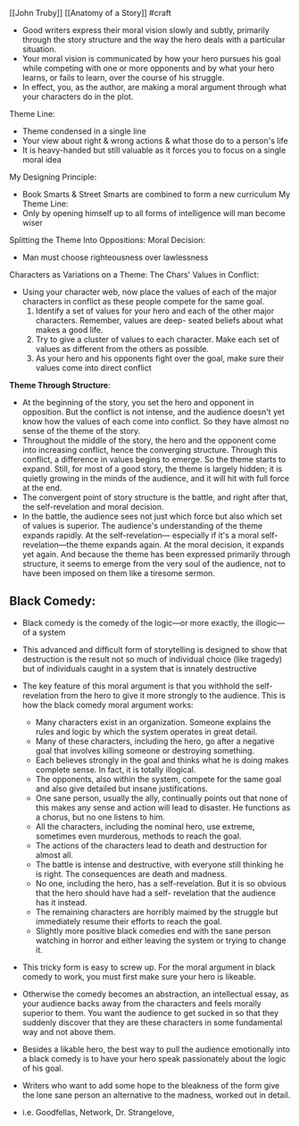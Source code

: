 [[John Truby]] [[Anatomy of a Story]] #craft 

- Good writers express their moral vision slowly and subtly, primarily through the story structure and the way the hero deals with a particular situation. 
- Your moral vision is communicated by how your hero pursues his goal while competing with one or more opponents and by what your hero learns, or fails to learn, over the course of his struggle.
- In effect, you, as the author, are making a moral argument through what your characters do in the plot. 

Theme Line: 
- Theme condensed in a single line
- Your view about right & wrong actions & what those do to a person's life
- It is heavy-handed but still valuable as it forces you to focus on a single moral idea

My Designing Principle:
- Book Smarts & Street Smarts are combined to form a new curriculum
My Theme Line:
- Only by opening himself up to all forms of intelligence will man become wiser

Splitting the Theme Into Oppositions:
Moral Decision:
- Man must choose righteousness over lawlessness

Characters as Variations on a Theme:
The Chars' Values in Conflict:
- Using your character web, now place the values of each of the major characters in conflict as these people compete for the same goal.
	1. Identify a set of values for your hero and each of the other major characters. Remember, values are deep- seated beliefs about what makes a good life.
	2. Try to give a cluster of values to each character. Make each set of values as different from the others as possible.
	3. As your hero and his opponents fight over the goal, make sure their values come into direct conflict

**Theme Through Structure**:
- At the beginning of the story, you set the hero and opponent in opposition. But the conflict is not intense, and the audience doesn't yet know how the values of each come into conflict. So they have almost no sense of the theme of the story.
- Throughout the middle of the story, the hero and the opponent come into increasing conflict, hence the converging structure. Through this conflict, a difference in values begins to emerge. So the theme starts to expand. Still, for most of a good story, the theme is largely hidden; it is quietly growing in the minds of the audience, and it will hit with full force at the end.
- The convergent point of story structure is the battle, and right after that, the self-revelation and moral decision. 
- In the battle, the audience sees not just which force but also which set of values is superior. The audience's understanding of the theme expands rapidly. At the self-revelation— especially if it's a moral self-revelation—the theme expands again. At the moral decision, it expands yet again. And because the theme has been expressed primarily through structure, it seems to emerge from the very soul of the audience, not to have been imposed on them like a tiresome sermon.

## Black Comedy:
- Black comedy is the comedy of the logic—or more exactly, the illogic—of a system
- This advanced and difficult form of storytelling is designed to show that destruction is the result not so much of individual choice (like tragedy) but of individuals caught in a system that is innately destructive
- The key feature of this moral argument is that you withhold the self-revelation from the hero to give it more strongly to the audience. This is how the black comedy moral argument works:
	- Many characters exist in an organization. Someone explains the rules and logic by which the system operates in great detail.
	- Many of these characters, including the hero, go after a negative goal that involves killing someone or destroying something.
	- Each believes strongly in the goal and thinks what he is doing makes complete sense. In fact, it is totally illogical.
	- The opponents, also within the system, compete for the same goal and also give detailed but insane justifications.  
	- One sane person, usually the ally, continually points out that none of this makes any sense and action will lead to disaster. He functions as a chorus, but no one listens to him.
	- All the characters, including the nominal hero, use extreme, sometimes even murderous, methods to reach the goal.
	- The actions of the characters lead to death and destruction for almost all.
	- The battle is intense and destructive, with everyone still thinking he is right. The consequences are death and madness.
	- No one, including the hero, has a self-revelation. But it is so obvious that the hero should have had a self- revelation that the audience has it instead.
	- The remaining characters are horribly maimed by the struggle but immediately resume their efforts to reach the goal.
	- Slightly more positive black comedies end with the sane person watching in horror and either leaving the system or trying to change it.

- This tricky form is easy to screw up. For the moral argument in black comedy to work, you must first make sure your hero is likeable. 
- Otherwise the comedy becomes an abstraction, an intellectual essay, as your audience backs away from the characters and feels morally superior to them. You want the audience to get sucked in so that they suddenly discover that they are these characters in some fundamental way and not above them.
- Besides a likable hero, the best way to pull the audience emotionally into a black comedy is to have your hero speak passionately about the logic of his goal.
- Writers who want to add some hope to the bleakness of the form give the lone sane person an alternative to the madness, worked out in detail.
- i.e. Goodfellas, Network, Dr. Strangelove, 

